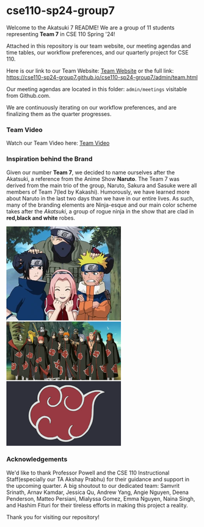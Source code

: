 # cse110-sp24-group7

Welcome to the Akatsuki 7 README! We are a group of 11 students representing **Team 7** in CSE 110 Spring '24!

Attached in this repository is our team website, our meeting agendas and time tables, our workflow preferences, and our quarterly project for CSE 110.

Here is our link to our Team Website: [Team Website](admin/team.md) or the full link: https://cse110-sp24-group7.github.io/cse110-sp24-group7/admin/team.html

Our meeting agendas are located in this folder: `admin/meetings` visitable from Github.com.

We are continuously iterating on our workflow preferences, and are finalizing them as the quarter progresses.

### Team Video

Watch our Team Video here: [Team Video](https://youtu.be/FQCCy9b4-sM)

### Inspiration behind the Brand

Given our number **Team 7**, we decided to name ourselves after the Akatsuki, a reference from the Anime Show **Naruto**. The Team 7 was derived from the main trio of the group, Naruto, Sakura and Sasuke were all members of Team 7(led by Kakashi). Humorously, we have learned more about Naruto in the last two days than we have in our entire lives. As such, many of the branding elements are Ninja-esque and our main color scheme takes after the _Akatsuki_, a group of rogue ninja in the show that are clad in **red,black and white** robes.

<img src = "admin/branding/Team_Kakashi.png" alt = "Naruto Team" style="width:300px; height:auto;">
<img src = "admin/branding/akatsuki_members.png" alt = "Akatsuki Team" style = "width: 300px; height: auto">
<img src = "admin/branding/Akatsuki%202.png" alt = "Akatsuki" style = "width:300px; height: auto">

### Acknowledgements

We'd like to thank Professor Powell and the CSE 110 Instructional Staff(especially our TA Akshay Prabhu) for their guidance and support in the upcoming quarter. A big shoutout to our dedicated team: Samvrit Srinath, Arnav Kamdar, Jessica Qu, Andrew Yang, Angie Nguyen, Deena Penderson, Matteo Persiani, Mialyssa Gomez, Emma Nguyen, Naina Singh, and Hashim Fituri for their tireless efforts in making this project a reality.

Thank you for visiting our repository!
